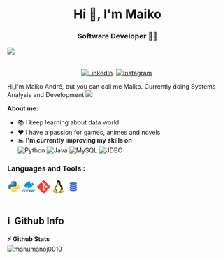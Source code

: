 <h1 align="center">Hi 👋, I'm Maiko</h1>
<h3 align="center">Software Developer 👨‍💻</h3>

![](https://komarev.com/ghpvc/?username=your-Maikoandre)

<p align="center">
<br>
<a href="https://www.linkedin.com/in/maiko-andr%C3%A9-1a33a5249/"><img src="https://img.shields.io/badge/linkedin-%230077B5.svg?&style=for-the-badge&logo=linkedin&logoColor=white" alt="LinkedIn" /></a>&nbsp;
<a href="https://www.instagram.com/haikoandrey?igsh=d3JsZGlwNG42emdp"><img src="https://img.shields.io/badge/instagram-purple.svg?&style=for-the-badge&logo=Instagram&logoColor=white" alt="Instagram"/></a>&nbsp;

Hi,I'm Maiko André, but you can call me Maiko. Currently doing Systems Analysis and Development <img src="https://media.giphy.com/media/WUlplcMpOCEmTGBtBW/giphy.gif" width="30">   


**About me:**

- 📚 I keep learning about data world
- ❤️ I have a passion for games, animes and novels
- 🏊 **I'm currently improving my skills on**<br>
![Python](https://img.shields.io/badge/Python-%7C-0%2C%2022%2C%20100)
![Java](https://img.shields.io/badge/Java-21-blue)
![MySQL](https://img.shields.io/badge/MySQL-8.0-orange)
![JDBC](https://img.shields.io/badge/JDBC-4.2-green)


### Languages and Tools :

<code><img height="30" src="https://raw.githubusercontent.com/github/explore/80688e429a7d4ef2fca1e82350fe8e3517d3494d/topics/python/python.png"></code>
<code><img height="30" src="https://raw.githubusercontent.com/github/explore/80688e429a7d4ef2fca1e82350fe8e3517d3494d/topics/docker/docker.png"></code>
<code><img height="30" src="https://raw.githubusercontent.com/github/explore/80688e429a7d4ef2fca1e82350fe8e3517d3494d/topics/git/git.png"></code>
<code><img height="30" src="https://raw.githubusercontent.com/github/explore/80688e429a7d4ef2fca1e82350fe8e3517d3494d/topics/linux/linux.png"></code>
<code><img height="30" src="https://raw.githubusercontent.com/github/explore/80688e429a7d4ef2fca1e82350fe8e3517d3494d/topics/sql/sql.png"></code>
<br>
<br>
 
<h2>ℹ️ &nbsp;Github Info</h2>

  <summary><b>⚡ Github Stats</b></summary>

<img height="180em" src="https://github-readme-stats.vercel.app/api/top-langs?username=Maikoandre&show_icons=true&locale=en&layout=compact&langs_count=7&hide_border=true&hide=c" alt="manumanoj0010"/>
